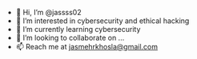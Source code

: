 - 👋 Hi, I’m @jassss02
- 👀 I’m interested in cybersecurity and ethical hacking
- 🌱 I’m currently learning cybersecurity  
- 💞️ I’m looking to collaborate on ...
- 📫 Reach me at jasmehrkhosla@gmail.com 

<!---
jassss02/jassss02 is a ✨ special ✨ repository because its `README.md` (this file) appears on your GitHub profile.
You can click the Preview link to take a look at your changes.
--->

